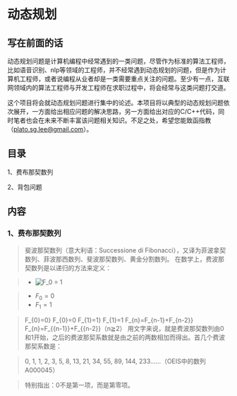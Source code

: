 # 动态规划

## 写在前面的话
   动态规划问题是计算机编程中经常遇到的一类问题，尽管作为标准的算法工程师，比如语音识别、nlp等领域的工程师，并不经常遇到动态规划的问题，但是作为计算机工程师，或者说编程从业者却是一类需要重点关注的问题。至少有一点，互联网领域内的算法工程师与开发工程师在求职过程中，将会经常与这类问题打交道。
   
   这个项目将会就动态规划问题进行集中的论述。本项目将以典型的动态规划问题依次展开，一方面给出相应问题的解决思路，另一方面给出对应的C/C++代码，同时笔者也会在未来不断丰富该问题相关知识。不足之处，希望您能致函指教（plato.sg.lee@gmail.com）。
   
## 目录
  1、费布那契数列
  
  2、背包问题

## 内容
### 1、费布那契数列
>斐波那契数列（意大利语：Successione di Fibonacci），又译为菲波拿契数列、菲波那西数列、斐波那契数列、黄金分割数列。
>在数学上，费波那契数列是以递归的方法来定义：

> * <img src="https://latex.codecogs.com/gif.latex?F_0&space;=&space;1" title="F_0 = 1" />

> * $F_0=0$
> * $F_1=1$

>F_{0}=0} F_{0}=0
>F_{1}=1} F_{1}=1
>F_{n}=F_{n-1}+F_{n-2}} F_{n}=F_{{n-1}}+F_{{n-2}}（n≧2）
>用文字来说，就是费波那契数列由0和1开始，之后的费波那契系数就是由之前的两数相加而得出。首几个费波那契系数是：

>0, 1, 1, 2, 3, 5, 8, 13, 21, 34, 55, 89, 144, 233……（OEIS中的数列A000045）

>特别指出：0不是第一项，而是第零项。



